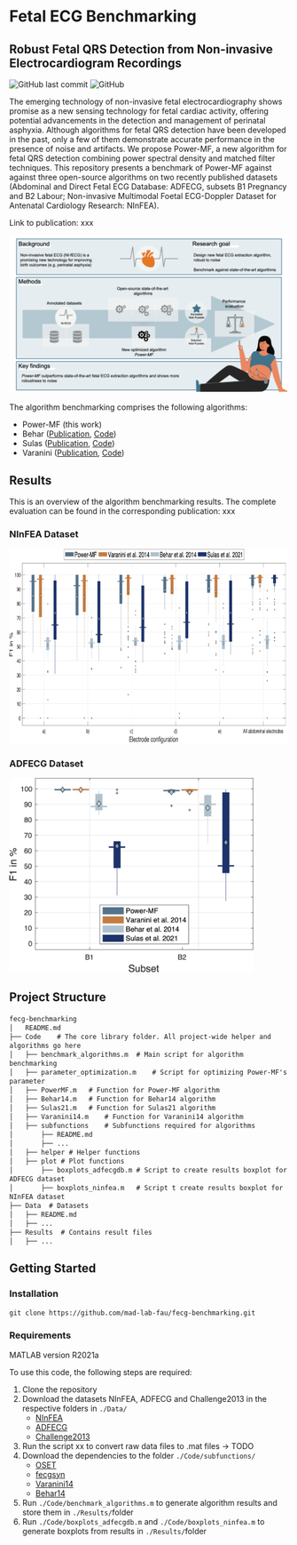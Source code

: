 # Fetal ECG Benchmarking
## Robust Fetal QRS Detection from Non-invasive Electrocardiogram Recordings
![GitHub last commit](https://img.shields.io/github/last-commit/mad-lab-fau/fecg-benchmarking)
![GitHub](https://img.shields.io/github/license/mad-lab-fau/fecg-benchmarking)

The emerging technology of non-invasive fetal electrocardiography shows promise as a new sensing technology for fetal cardiac activity, offering potential advancements in the detection and management of perinatal asphyxia. Although algorithms for fetal QRS detection have been developed in the past, only a few of them demonstrate accurate performance in the presence of noise and artifacts. We propose Power-MF, a new algorithm for fetal QRS detection combining power spectral density and matched filter techniques. This repository presents a benchmark of Power-MF against against three open-source algorithms on two recently published datasets (Abdominal and Direct Fetal ECG Database: ADFECG, subsets B1 Pregnancy and B2 Labour; Non-invasive Multimodal Foetal ECG-Doppler Dataset for Antenatal Cardiology Research: NInFEA). 

Link to publication: xxx

<img src="./Media/visual-abstract.png" alt="drawing" width="700"/>

The algorithm benchmarking comprises the following algorithms:
* Power-MF (this work)
* Behar ([Publication](https://iopscience.iop.org/article/10.1088/0967-3334/35/8/1569), [Code](https://archive.physionet.org/challenge/2013/sources))
* Sulas ([Publication](https://www.nature.com/articles/s41597-021-00811-3), [Code](https://github.com/rsameni/NInFEADataset))
* Varanini ([Publication](https://iopscience.iop.org/article/10.1088/0967-3334/35/8/1607), [Code](https://archive.physionet.org/challenge/2013/sources))

## Results
This is an overview of the algorithm benchmarking results. The complete evaluation can be found in the corresponding publication: xxx

### NInFEA Dataset
<img src="./Media/boxplots_ninfea.png" alt="drawing" height="350"/>

### ADFECG Dataset
<img src="./Media//boxplots_adfecg.png" alt="drawing" height="350"/>

## Project Structure
```
fecg-benchmarking
│   README.md
├── Code    # The core library folder. All project-wide helper and algorithms go here
│   ├── benchmark_algorithms.m  # Main script for algorithm benchmarking
│   ├── parameter_optimization.m    # Script for optimizing Power-MF's parameter
│   ├── PowerMF.m   # Function for Power-MF algorithm
│   ├── Behar14.m   # Function for Behar14 algorithm
│   ├── Sulas21.m   # Function for Sulas21 algorithm
│   ├── Varanini14.m    # Function for Varanini14 algorithm
│   ├── subfunctions    # Subfunctions required for algorithms
│       ├── README.md
│       ├── ...
│   ├── helper # Helper functions 
│   ├── plot # Plot functions
│       ├── boxplots_adfecgdb.m # Script to create results boxplot for ADFECG dataset
│       ├── boxplots_ninfea.m   # Script t create results boxplot for NInFEA dataset
├── Data  # Datasets
│   ├── README.md
│   ├── ...
├── Results  # Contains result files
│   ├── ...
```


## Getting Started

### Installation
```
git clone https://github.com/mad-lab-fau/fecg-benchmarking.git
```

### Requirements

MATLAB version R2021a 

To use this code, the following steps are required:

1. Clone the repository 
2. Download the datasets NInFEA, ADFECG and Challenge2013 in the respective folders in `./Data/`
    - [NInFEA](https://physionet.org/content/ninfea/1.0.0/) 
    - [ADFECG](https://doi.org/10.6084/m9.figshare.c.4740794.v1) 
    - [Challenge2013](https://physionet.org/content/challenge-2013/1.0.0/)
3. Run the script xx to convert raw data files to .mat files -> TODO
4. Download the dependencies to the folder `./Code/subfunctions/`
    - [OSET](https://github.com/alphanumericslab/OSET)
    - [fecgsyn](https://github.com/fernandoandreotti/fecgsyn)
    - [Varanini14](https://archive.physionet.org/challenge/2013/sources)
    - [Behar14](https://archive.physionet.org/challenge/2013/sources)
5. Run `./Code/benchmark_algorithms.m` to generate algorithm results and store them in `./Results/`folder
6. Run `./Code/boxplots_adfecgdb.m` and `./Code/boxplots_ninfea.m` to generate boxplots from results in `./Results/`folder








